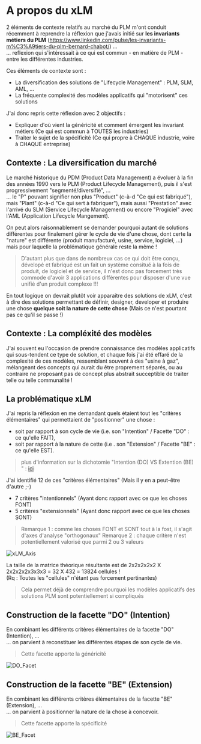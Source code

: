 # A propos du xLM

2 éléments de contexte relatifs au marché du PLM m'ont conduit récemment à reprendre la réflexion que j'avais initié sur __les invariants métiers du PLM__ (https://www.linkedin.com/pulse/les-invariants-m%C3%A9tiers-du-plm-bernard-chabot/) ...   
... reflexion qui s'intéressait à ce qui est commun - en matière de PLM - entre les différentes industries. 

Ces éléments de contexte sont :
* La diversification des solutions de "Lifecycle Management" : PLM, SLM, AML, ...   
* La fréquente complexité des modèles applicatifs qui "motorisent" ces solutions

J'ai donc repris cette réflexion avec 2 objectifs :
* Expliquer d'où vient la généricité et comment émergent les invariant métiers (Ce qui est commun à TOUTES les industries)
* Traiter le sujet de la spécificité (Ce qui propre à CHAQUE industrie, voire à CHAQUE entreprise)

## Contexte : La diversification du marché
Le marché historique du PDM (Product Data Management) a évoluer à la fin des années 1990 vers le PLM (Product Lifecycle Management), puis il s'est progressivement "segmenté/diversifié",  ...   
... le "P" pouvant signifier non plus "Product" (c-à-d "Ce qui est fabriqué"), mais "Plant" (c-à-d "Ce qui sert à fabriquer"), mais aussi "Prestation" avec l'arrivé du SLM (Service Lifecycle Management) ou encore "Progiciel" avec l'AML (Application Lifecycle Mangement).   

On peut alors raisonnablement se demander pourquoi autant de solutions différentes pour finalement gérer le cycle de vie d'une chose, dont certe la "nature" est différente (produit manufacturé, usine, service, logiciel, ...) mais pour laquelle la problématique générale reste la même !
> D'autant plus que dans de nombreux cas ce qui doit être conçu, dévelopé et fabriqué est un fait un système consitué à la fois de produit, de logiciel et de service, il n'est donc pas forcement très commode d'avoir 3 applications différentes pour disposer d'une vue unifié d'un produit complexe !!!

En tout logique on devrait plutôt voir apparaitre des solutions de xLM, c'est à dire des solutions permettant de définir, designer, developer et produire une chose __quelque soit la nature de cette chose__ (Mais ce n'est pourtant pas ce qu'il se passe !)
  
  
## Contexte : La compléxité des modèles
J'ai souvent eu l'occasion de prendre connaissance des modèles applicatifs qui sous-tendent ce type de solution, et chaque fois j'ai été effaré de la complexité de ces modèles, ressemblant souvent à des "usine à gaz", mélangeant des concepts qui aurait du être proprement séparés, ou au contraire ne proposant pas de concept plus abstrait succeptible de traiter telle ou telle communalité ! 

## La problématique xLM
J'ai repris la réflexion en me demandant quels étaient tout les "critères élémentaires" qui permettaient de "positionner" une chose :   
* soit par rapport à son cycle de vie (i.e. son "Intention" / Facette "DO" : ce qu'elle FAIT),  
* soit par rapport à la nature de cette <Chose> (i.e . son "Extension" / Facette "BE" : ce qu'elle EST). 
  
> plus d'information sur la dichotomie "Intention (DO) VS Extention (BE) " : <a href="https://github.com/iPlumb3r/EcosystemMapping/blob/master/1_Semantic/About_Intentional_VS_Extensional_Dichotomy_FR.md">ici</a> 

J'ai identifié 12 de ces "critères élémentaires" (Mais il y en a peut-être d'autre ;-)
* 7 critères "intentionnels" (Ayant donc rapport avec ce que les choses FONT)
* 5 critères "extensionnels" (Ayant donc rapport avec ce que les choses SONT)

> Remarque 1 : comme les choses FONT et SONT tout à la fost, il s'agit d'axes d'analyse "orthogonaux"
> Remarque 2 : chaque critère n'est potentiellement valorisé que parmi 2 ou 3 valeurs

![xLM_Axis](https://github.com/iPlumb3r/SEAMLESS/blob/master/Images/xLM_Axis_2020-07-24.png)

La taille de la matrice théorique résultante est de  2x2x2x2x2 X 2x2x2x2x3x3x3 = 32 X 432 = 13824 cellules !    
(Rq : Toutes les "cellules" n'étant pas forcement pertinantes)

> Cela permet déjà de comprendre pourquoi les modèles applicatifs des solutions PLM sont potentiellement si compliqués

## Construction de la facette "DO" (Intention)
En combinant les différents critères élémentaires de la facette "DO" (Intention), ...   
... on parvient à reconstituer les différentes étapes de son cycle de vie.

> Cette facette apporte la généricité

![DO_Facet](https://github.com/iPlumb3r/SEAMLESS/blob/master/Images/xLM_Axis_INT_DeepExplanation_2020-07-23.png)

## Construction de la facette "BE" (Extension)
En combinant les différents critères élémentaires de la facette "BE" (Extension), ...   
... on parvient à positionner la nature de la chose à concevoir.

> Cette facette apporte la spécificité

![BE_Facet](https://github.com/iPlumb3r/SEAMLESS/blob/master/Images/xLM_Axis_EXT_DeepExplanation_2020-07-24.png)

